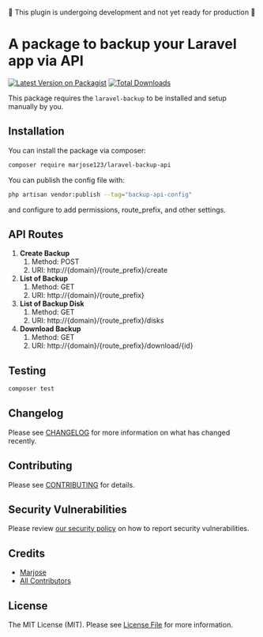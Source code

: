 :construction: This plugin is undergoing development and not yet ready for production :construction:

# A package to backup your Laravel app via API

[![Latest Version on Packagist](https://img.shields.io/packagist/v/marjose123/laravel-backup-api.svg?style=flat-square)](https://packagist.org/packages/marjose123/laravel-backup-api)
[![Total Downloads](https://img.shields.io/packagist/dt/marjose123/laravel-backup-api.svg?style=flat-square)](https://packagist.org/packages/marjose123/laravel-backup-api)

This package requires the `laravel-backup` to be installed and setup manually by you.

## Installation

You can install the package via composer:

```bash
composer require marjose123/laravel-backup-api
```

You can publish the config file with:

```bash
php artisan vendor:publish --tag="backup-api-config"
```
and configure to add permissions, route_prefix, and other settings.


## API Routes

1. **Create Backup**
   1. Method: POST
   2. URI: http://{domain}/{route_prefix}/create
2. **List of Backup**
   1. Method: GET
   2. URI: http://{domain}/{route_prefix}
3. **List of Backup Disk**
   1. Method: GET
   2. URI: http://{domain}/{route_prefix}/disks
4. **Download Backup**
    1. Method: GET
    2. URI: http://{domain}/{route_prefix}/download/{id}

## Testing

```bash
composer test
```

## Changelog

Please see [CHANGELOG](CHANGELOG.md) for more information on what has changed recently.

## Contributing

Please see [CONTRIBUTING](CONTRIBUTING.md) for details.

## Security Vulnerabilities

Please review [our security policy](../../security/policy) on how to report security vulnerabilities.

## Credits

- [Marjose](https://github.com/MarJose123)
- [All Contributors](../../contributors)

## License

The MIT License (MIT). Please see [License File](LICENSE.md) for more information.
